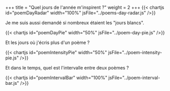 +++
title = "Quel jours de l'année m'inspirent ?"
weight = 2
+++
{{< chartjs id="poemDayRadar" width="100%" jsFile="../poems-day-radar.js" />}}

Je me suis aussi demandé si nombreux étaient les "jours blancs".

{{< chartjs id="poemDayPie" width="50%" jsFile="../poem-day-pie.js" />}}

Et les jours où j'écris plus d'un poème ?

{{< chartjs id="poemIntensityPie" width="50%" jsFile="../poem-intensity-pie.js" />}}

Et dans le temps, quel est l'intervalle entre deux poèmes ?

{{< chartjs id="poemIntervalBar" width="100%" jsFile="../poem-interval-bar.js" />}}
